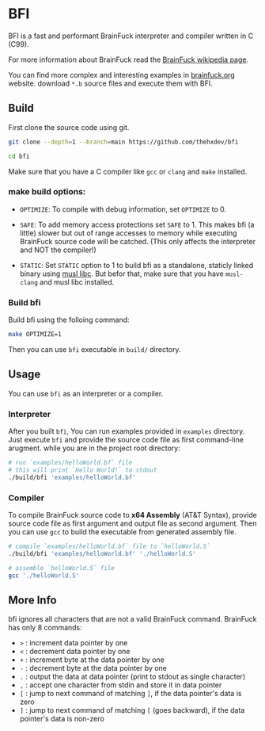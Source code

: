 # BFI

BFI is a fast and performant BrainFuck interpreter and compiler written in C (C99).

For more information about BrainFuck read the [BrainFuck wikipedia page](https://en.wikipedia.org/wiki/Brainfuck).

You can find more complex and interesting examples in [brainfuck.org](https://brainfuck.org) website.
download `*.b` source files and execute them with BFI.



## Build
First clone the source code using git.
```bash
git clone --depth=1 --branch=main https://github.com/thehxdev/bfi

cd bfi
```

Make sure that you have a C compiler like `gcc` or `clang` and `make` installed.

### make build options:
- `OPTIMIZE`: 
To compile with debug information, set `OPTIMIZE` to 0.

- `SAFE`: 
To add memory access protections set `SAFE` to 1.
This makes bfi (a little) slower but out of range accesses to memory while executing BrainFuck source code will be catched.
(This only affects the interpreter and NOT the compiler!)

- `STATIC`:
Set `STATIC` option to 1 to build bfi as a standalone, staticly linked binary using [musl libc](https://musl.libc.org/).
But befor that, make sure that you have `musl-clang` and musl libc installed.


### Build bfi
Build bfi using the folloing command:
```bash
make OPTIMIZE=1
```
Then you can use `bfi` executable in `build/` directory.



## Usage
You can use `bfi` as an interpreter or a compiler.


### Interpreter

After you built `bfi`, You can run examples provided in `examples` directory. Just execute `bfi` and provide
the source code file as first command-line arugment.
while you are in the project root directory:
```bash
# run `examples/helloWorld.bf` file
# this will print `Hello World!` to stdout
./build/bfi 'examples/helloWorld.bf'
```

### Compiler

To compile BrainFuck source code to **x64 Assembly** (AT&T Syntax), provide source code file as first argument
and output file as second argument.
Then you can use `gcc` to build the executable from generated assembly file.
```bash
# compile `examples/helloWorld.bf` file to `helloWorld.S`
./build/bfi 'examples/helloWorld.bf' './helloWorld.S'

# assemble `helloWorld.S` file
gcc './helloWorld.S'
```

## More Info

bfi ignores all characters that are not a valid BrainFuck command. BrainFuck has only 8 commands:

- `>` : increment data pointer by one
- `<` : decrement data pointer by one
- `+` : increment byte at the data pointer by one
- `-` : decrement byte at the data pointer by one
- `.` : output the data at data pointer (print to stdout as single character)
- `,` : accept one character from stdin and store it in data pointer
- `[` : jump to next command of matching `]`, if the data pointer's data is zero
- `]` : jump to next command of matching `[` (goes backward), if the data pointer's data is non-zero

